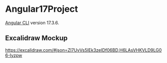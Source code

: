 # Angular17Project
[Angular CLI](https://github.com/angular/angular-cli) version 17.3.6.

## Excalidraw Mockup
https://excalidraw.com/#json=Zl7UvVs5IEk3zeIDf06BD,H6LAsVHKVLD9LG06-Iyzpw
